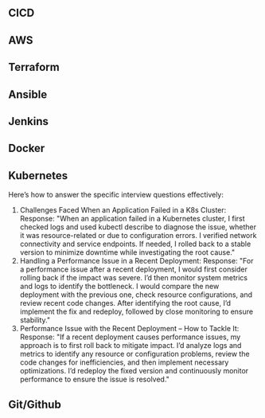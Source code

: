 ## CICD
## AWS
## Terraform
## Ansible
## Jenkins
## Docker
## Kubernetes


Here’s how to answer the specific interview questions effectively:

1. Challenges Faced When an Application Failed in a K8s Cluster:
Response: "When an application failed in a Kubernetes cluster, I first checked logs and used kubectl describe to diagnose the issue, whether it was resource-related or due to configuration errors. I verified network connectivity and service endpoints. If needed, I rolled back to a stable version to minimize downtime while investigating the root cause."
2. Handling a Performance Issue in a Recent Deployment:
Response: "For a performance issue after a recent deployment, I would first consider rolling back if the impact was severe. I’d then monitor system metrics and logs to identify the bottleneck. I would compare the new deployment with the previous one, check resource configurations, and review recent code changes. After identifying the root cause, I’d implement the fix and redeploy, followed by close monitoring to ensure stability."
3. Performance Issue with the Recent Deployment – How to Tackle It:
Response: "If a recent deployment causes performance issues, my approach is to first roll back to mitigate impact. I’d analyze logs and metrics to identify any resource or configuration problems, review the code changes for inefficiencies, and then implement necessary optimizations. I’d redeploy the fixed version and continuously monitor performance to ensure the issue is resolved."

## Git/Github

